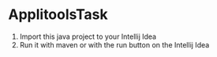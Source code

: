 # ApplitoolsTask
1. Import this java project to your Intellij Idea
2. Run it with maven or with the run button on the Intellij Idea
